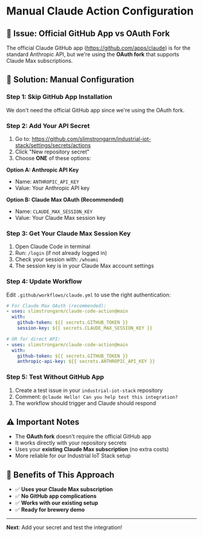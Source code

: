 # Manual Claude Action Configuration

## 🎯 Issue: Official GitHub App vs OAuth Fork

The official Claude GitHub app (https://github.com/apps/claude) is for the standard Anthropic API, but we're using the **OAuth fork** that supports Claude Max subscriptions.

## 🔧 **Solution: Manual Configuration**

### Step 1: Skip GitHub App Installation
We don't need the official GitHub app since we're using the OAuth fork.

### Step 2: Add Your API Secret
1. Go to: https://github.com/slimstrongarm/industrial-iot-stack/settings/secrets/actions
2. Click "New repository secret"
3. Choose **ONE** of these options:

**Option A: Anthropic API Key**
- Name: `ANTHROPIC_API_KEY`
- Value: Your Anthropic API key

**Option B: Claude Max OAuth (Recommended)**
- Name: `CLAUDE_MAX_SESSION_KEY` 
- Value: Your Claude Max session key

### Step 3: Get Your Claude Max Session Key
1. Open Claude Code in terminal
2. Run: `/login` (if not already logged in)
3. Check your session with: `/whoami`
4. The session key is in your Claude Max account settings

### Step 4: Update Workflow
Edit `.github/workflows/claude.yml` to use the right authentication:

```yaml
# For Claude Max OAuth (recommended):
- uses: slimstrongarm/claude-code-action@main
  with:
    github-token: ${{ secrets.GITHUB_TOKEN }}
    session-key: ${{ secrets.CLAUDE_MAX_SESSION_KEY }}

# OR for direct API:
- uses: slimstrongarm/claude-code-action@main
  with:
    github-token: ${{ secrets.GITHUB_TOKEN }}
    anthropic-api-key: ${{ secrets.ANTHROPIC_API_KEY }}
```

### Step 5: Test Without GitHub App
1. Create a test issue in your `industrial-iot-stack` repository
2. Comment: `@claude Hello! Can you help test this integration?`
3. The workflow should trigger and Claude should respond

## ⚠️ **Important Notes**

- The **OAuth fork** doesn't require the official GitHub app
- It works directly with your repository secrets
- Uses your **existing Claude Max subscription** (no extra costs)
- More reliable for our Industrial IoT Stack setup

## 🚀 **Benefits of This Approach**

- ✅ **Uses your Claude Max subscription**
- ✅ **No GitHub app complications**
- ✅ **Works with our existing setup**
- ✅ **Ready for brewery demo**

---

**Next**: Add your secret and test the integration!